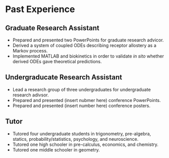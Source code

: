 # Past Experience
## Graduate Research Assistant
- Prepared and presented two PowerPoints for graduate research advicor.
- Derived a system of coupled ODEs describing receptor allostery as a Markov process. 
- Implemented MATLAB and biokinetics in order to validate *in sito* whether derived ODEs gave theoretical predictions. 



## Undergraducate Research Assistant
- Lead a research group of three undergraduates for undergraduate research adivsor.
- Prepared and presented (insert nubmer here) conference PowerPoints. 
- Prepared and presented (insert number here) conference posters. 


## Tutor
- Tutored four undergraduate students in trigonometry, pre-algebra, statics, probability/statistics, psychology, and neuroscience. 
- Tutored one high schooler in pre-calculus, economics, and chemistry.
- Tutored one middle schooler in geometry. 


